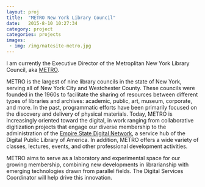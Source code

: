 ```yaml
---
layout: proj
title:  "METRO New York Library Council"
date:   2015-8-10 10:27:34
category: project
categories: projects
images:
 - img: /img/natesite-metro.jpg
---
```


I am currently the Executive Director of the Metroplitan New York Library Council, aka [METRO](http://blog.giglab.io/). 

METRO is the largest of nine library councils in the state of New York, serving all of New York City and Westchester County.  These councils were founded in the 1960s to facilitate the sharing of resources between different types of libraries and archives: academic, public, art, museum, corporate, and more. In the past, programmatic efforts have been primarily focused on the discovery and delivery of physical materials.  Today, METRO is increasingly oriented toward the digital, in work ranging from collaborative digitization projects that engage our diverse membership to the administration of the [Empire State Digital Network](http://empirestate.digital/), a service hub of the Digital Public Library of America.  In addition, METRO offers a wide variety of classes, lectures, events, and other professional development activities.

METRO aims to serve as a laboratory and experimental space for our growing membership, combining new developments in librarianship with emerging technologies drawn from parallel fields. The Digital Services Coordinator will help drive this innovation.
